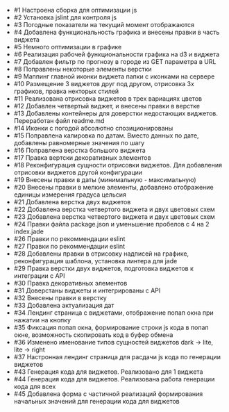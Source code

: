 <ul>
  <li> #1 Настроена сборка для оптимизации js </li>
  <li> #2 Установка jslint для контроля js </li>
  <li> #3 Погодные показатели на текущий момент отображаются </li>
  <li> #4 Добавлена функциональность графика и внесены правки в часть виджета </li>
  <li> #5 Немного оптимизации в графике </li>
  <li> #6 Реализация рабочей функциональности графика на d3 и виджета </li>
  <li> #7 Добавлен фильтр по прогнозу в городе из GET параметра в URL </li>
  <li> #8 Поправлены некоторые элементы верстки </li>
  <li> #9 Маппинг главной иконки виджета папки с иконками на сервере </li>
  <li> #10 Размещение 3 виджетов друг под другом, отрисовка 3х графиков, правка некторых стилей </li>
  <li> #11 Реализована отрисовка виджетов в трех вариациях цветов </li>
  <li> #12 Добавлен четвертый виджет, и внесены правки в верстке </li>
  <li> #13 Добавлены контейнеры для доверстки недостающих виджетов. Переработан файл readme.md </li>
  <li> #14 Иконки с погодой абсолютно спозиционированы </li>
  <li> #15 Поправлена калировка по датам. Вместо данных по дате, добавлены равномерные значения по шагу </li>
  <li> #16 Поправлена верстка большого виджета </li>
  <li> #17 Правка вертски декоративных элементов </li>
  <li> #18 Реконфигурация сущности отрисовки виджетов. Для добавления отрисовки виджетов другой конфигурации </li>
  <li> #19 Внесены правки в даты (минимальную - максимальную) </li>
  <li> #20 Внесены правки в мелкие элементы, добавлено отображение единицы измерения градуса цельсия </li>
  <li> #21 Добавлена верстка двух виджетов </li>
  <li> #22 Добавлена верстка четвертого виджета и двух цветовых схем </li>
  <li> #23 Добавлена верстка четвертого виджета и двух цветовых схем </li>
  <li> #24 Правки файла package.json и уменьшение пробелов с 4 на 2 index.jade </li>
  <li> #26 Правки по рекоммендации eslint </li>
  <li> #27 Правки по рекоммендации eslint </li>
  <li> #28 Добавлены правки в отрисовку надписей на графике, реконфигурация шаблона, установка линтера для jade </li>
  <li> #29 Правка верстки двух виджетов, подготовка виджетов к интеграции с API  </li>
  <li> #30 Правка декоративных элементов </li>
  <li> #31 Доверстаны виджеты и интегрированы с API </li>
  <li> #32 Внесены правки в верстку </li>   
  <li> #33 Добавлена актуализация дат </li>     
  <li> #34 Лендинг страница с виджетами, отображение попап окна при нажатии на кнопку</li>
  <li> #35 Фиксация попап окна, формирование строки js кода в попап окне, возможность скопировать код в буфер обмена</li> 
  <li> #36 Изменено именование типов сущностей виджетов dark -> lite, lite -> right </li>  
  <li> #37 Настронная лендинг страница для расдачи js кода по генерации виджетов </li>
  <li> #43 Генерация кода для виджетов. Реализовано для 1 виджета </li>
  <li> #44 Генерация кода для виджетов. Реализована работа генерации кода для всех </li>
  <li> #45 Добавлена форма с частичной реализаций формирования начальных значений для генерации кода для виджетов </li>
</ul>
